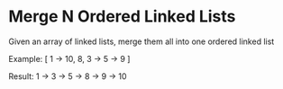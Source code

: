 # Merge N Ordered Linked Lists

Given an array of linked lists, merge them all into one ordered linked list

Example:
[
  1 -> 10,
  8,
  3 -> 5 -> 9
]

Result: 
1 -> 3 -> 5 -> 8 -> 9 -> 10